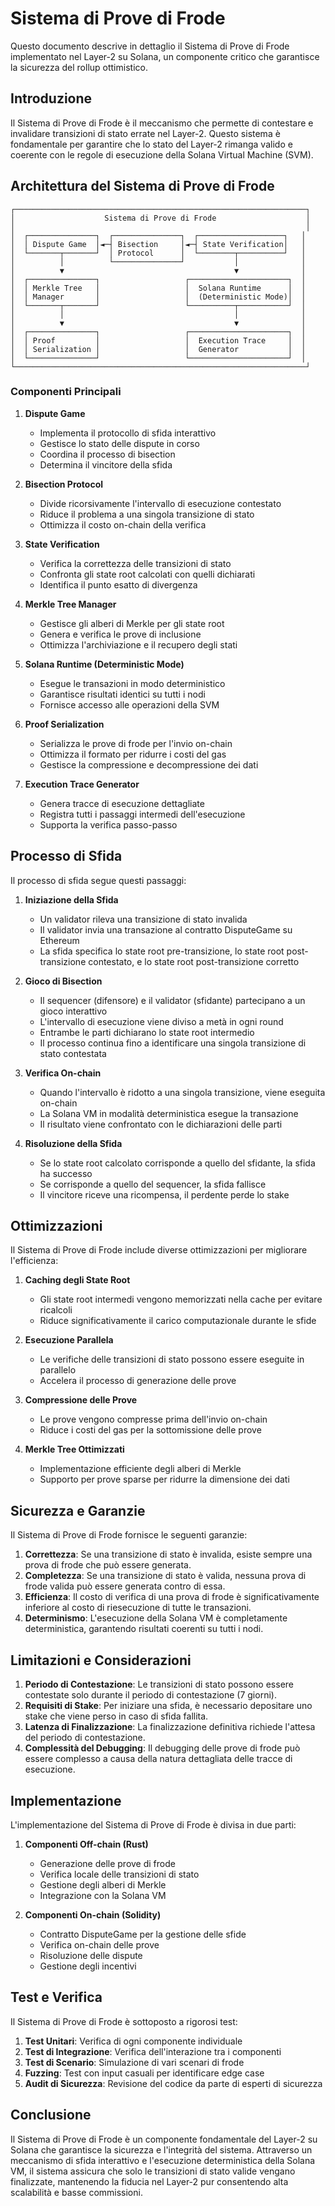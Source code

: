 # Sistema di Prove di Frode

Questo documento descrive in dettaglio il Sistema di Prove di Frode implementato nel Layer-2 su Solana, un componente critico che garantisce la sicurezza del rollup ottimistico.

## Introduzione

Il Sistema di Prove di Frode è il meccanismo che permette di contestare e invalidare transizioni di stato errate nel Layer-2. Questo sistema è fondamentale per garantire che lo stato del Layer-2 rimanga valido e coerente con le regole di esecuzione della Solana Virtual Machine (SVM).

## Architettura del Sistema di Prove di Frode

```
┌─────────────────────────────────────────────────────────────────┐
│                    Sistema di Prove di Frode                    │
│                                                                 │
│  ┌───────────────┐  ┌───────────────┐  ┌───────────────────┐   │
│  │ Dispute Game  │◄─┤ Bisection     │◄─┤ State Verification│   │
│  └───────┬───────┘  │ Protocol      │  └────────┬──────────┘   │
│          │          └───────────────┘           │              │
│          ▼                                      ▼              │
│  ┌───────────────┐                   ┌──────────────────────┐  │
│  │ Merkle Tree   │                   │  Solana Runtime      │  │
│  │ Manager       │                   │  (Deterministic Mode)│  │
│  └───────┬───────┘                   └──────────┬───────────┘  │
│          │                                      │              │
│          ▼                                      ▼              │
│  ┌───────────────┐                   ┌──────────────────────┐  │
│  │ Proof         │                   │  Execution Trace     │  │
│  │ Serialization │                   │  Generator           │  │
│  └───────────────┘                   └──────────────────────┘  │
└─────────────────────────────────────────────────────────────────┘
```

### Componenti Principali

1. **Dispute Game**
   - Implementa il protocollo di sfida interattivo
   - Gestisce lo stato delle dispute in corso
   - Coordina il processo di bisection
   - Determina il vincitore della sfida

2. **Bisection Protocol**
   - Divide ricorsivamente l'intervallo di esecuzione contestato
   - Riduce il problema a una singola transizione di stato
   - Ottimizza il costo on-chain della verifica

3. **State Verification**
   - Verifica la correttezza delle transizioni di stato
   - Confronta gli state root calcolati con quelli dichiarati
   - Identifica il punto esatto di divergenza

4. **Merkle Tree Manager**
   - Gestisce gli alberi di Merkle per gli state root
   - Genera e verifica le prove di inclusione
   - Ottimizza l'archiviazione e il recupero degli stati

5. **Solana Runtime (Deterministic Mode)**
   - Esegue le transazioni in modo deterministico
   - Garantisce risultati identici su tutti i nodi
   - Fornisce accesso alle operazioni della SVM

6. **Proof Serialization**
   - Serializza le prove di frode per l'invio on-chain
   - Ottimizza il formato per ridurre i costi del gas
   - Gestisce la compressione e decompressione dei dati

7. **Execution Trace Generator**
   - Genera tracce di esecuzione dettagliate
   - Registra tutti i passaggi intermedi dell'esecuzione
   - Supporta la verifica passo-passo

## Processo di Sfida

Il processo di sfida segue questi passaggi:

1. **Iniziazione della Sfida**
   - Un validator rileva una transizione di stato invalida
   - Il validator invia una transazione al contratto DisputeGame su Ethereum
   - La sfida specifica lo state root pre-transizione, lo state root post-transizione contestato, e lo state root post-transizione corretto

2. **Gioco di Bisection**
   - Il sequencer (difensore) e il validator (sfidante) partecipano a un gioco interattivo
   - L'intervallo di esecuzione viene diviso a metà in ogni round
   - Entrambe le parti dichiarano lo state root intermedio
   - Il processo continua fino a identificare una singola transizione di stato contestata

3. **Verifica On-chain**
   - Quando l'intervallo è ridotto a una singola transizione, viene eseguita on-chain
   - La Solana VM in modalità deterministica esegue la transazione
   - Il risultato viene confrontato con le dichiarazioni delle parti

4. **Risoluzione della Sfida**
   - Se lo state root calcolato corrisponde a quello del sfidante, la sfida ha successo
   - Se corrisponde a quello del sequencer, la sfida fallisce
   - Il vincitore riceve una ricompensa, il perdente perde lo stake

## Ottimizzazioni

Il Sistema di Prove di Frode include diverse ottimizzazioni per migliorare l'efficienza:

1. **Caching degli State Root**
   - Gli state root intermedi vengono memorizzati nella cache per evitare ricalcoli
   - Riduce significativamente il carico computazionale durante le sfide

2. **Esecuzione Parallela**
   - Le verifiche delle transizioni di stato possono essere eseguite in parallelo
   - Accelera il processo di generazione delle prove

3. **Compressione delle Prove**
   - Le prove vengono compresse prima dell'invio on-chain
   - Riduce i costi del gas per la sottomissione delle prove

4. **Merkle Tree Ottimizzati**
   - Implementazione efficiente degli alberi di Merkle
   - Supporto per prove sparse per ridurre la dimensione dei dati

## Sicurezza e Garanzie

Il Sistema di Prove di Frode fornisce le seguenti garanzie:

1. **Correttezza**: Se una transizione di stato è invalida, esiste sempre una prova di frode che può essere generata.
2. **Completezza**: Se una transizione di stato è valida, nessuna prova di frode valida può essere generata contro di essa.
3. **Efficienza**: Il costo di verifica di una prova di frode è significativamente inferiore al costo di riesecuzione di tutte le transazioni.
4. **Determinismo**: L'esecuzione della Solana VM è completamente deterministica, garantendo risultati coerenti su tutti i nodi.

## Limitazioni e Considerazioni

1. **Periodo di Contestazione**: Le transizioni di stato possono essere contestate solo durante il periodo di contestazione (7 giorni).
2. **Requisiti di Stake**: Per iniziare una sfida, è necessario depositare uno stake che viene perso in caso di sfida fallita.
3. **Latenza di Finalizzazione**: La finalizzazione definitiva richiede l'attesa del periodo di contestazione.
4. **Complessità del Debugging**: Il debugging delle prove di frode può essere complesso a causa della natura dettagliata delle tracce di esecuzione.

## Implementazione

L'implementazione del Sistema di Prove di Frode è divisa in due parti:

1. **Componenti Off-chain (Rust)**
   - Generazione delle prove di frode
   - Verifica locale delle transizioni di stato
   - Gestione degli alberi di Merkle
   - Integrazione con la Solana VM

2. **Componenti On-chain (Solidity)**
   - Contratto DisputeGame per la gestione delle sfide
   - Verifica on-chain delle prove
   - Risoluzione delle dispute
   - Gestione degli incentivi

## Test e Verifica

Il Sistema di Prove di Frode è sottoposto a rigorosi test:

1. **Test Unitari**: Verifica di ogni componente individuale
2. **Test di Integrazione**: Verifica dell'interazione tra i componenti
3. **Test di Scenario**: Simulazione di vari scenari di frode
4. **Fuzzing**: Test con input casuali per identificare edge case
5. **Audit di Sicurezza**: Revisione del codice da parte di esperti di sicurezza

## Conclusione

Il Sistema di Prove di Frode è un componente fondamentale del Layer-2 su Solana che garantisce la sicurezza e l'integrità del sistema. Attraverso un meccanismo di sfida interattivo e l'esecuzione deterministica della Solana VM, il sistema assicura che solo le transizioni di stato valide vengano finalizzate, mantenendo la fiducia nel Layer-2 pur consentendo alta scalabilità e basse commissioni.
